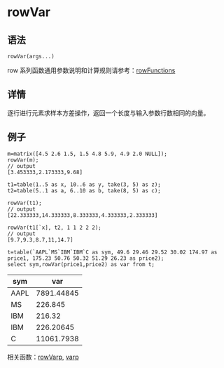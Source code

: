 # rowVar

## 语法

`rowVar(args...)`

row 系列函数通用参数说明和计算规则请参考：[rowFunctions](../themes/rowFunctions.md)

## 详情

逐行进行元素求样本方差操作，返回一个长度与输入参数行数相同的向量。

## 例子

```
m=matrix([4.5 2.6 1.5, 1.5 4.8 5.9, 4.9 2.0 NULL]);
rowVar(m);
// output
[3.453333,2.173333,9.68]

t1=table(1..5 as x, 10..6 as y, take(3, 5) as z);
t2=table(5..1 as a, 6..10 as b, take(8, 5) as c);

rowVar(t1);
// output
[22.333333,14.333333,8.333333,4.333333,2.333333]

rowVar(t1[`x], t2, 1 1 2 2 2);
// output
[9.7,9.3,8.7,11,14.7]

t=table(`AAPL`MS`IBM`IBM`C as sym, 49.6 29.46 29.52 30.02 174.97 as price1, 175.23 50.76 50.32 51.29 26.23 as price2);
select sym,rowVar(price1,price2) as var from t;
```

| sym | var |
| --- | --- |
| AAPL | 7891.44845 |
| MS | 226.845 |
| IBM | 216.32 |
| IBM | 226.20645 |
| C | 11061.7938 |

相关函数：[rowVarp](rowVarp.md), [varp](../v/varp.md)

